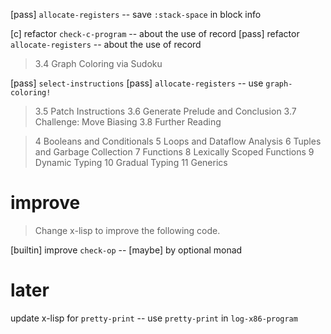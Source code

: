 [pass] `allocate-registers` -- save `:stack-space` in block info

[c] refactor `check-c-program` -- about the use of record
[pass] refactor `allocate-registers` -- about the use of record

> 3.4 Graph Coloring via Sudoku

[pass] `select-instructions`
[pass] `allocate-registers` -- use `graph-coloring!`

> 3.5 Patch Instructions
> 3.6 Generate Prelude and Conclusion
> 3.7 Challenge: Move Biasing
> 3.8 Further Reading

> 4 Booleans and Conditionals
> 5 Loops and Dataflow Analysis
> 6 Tuples and Garbage Collection
> 7 Functions
> 8 Lexically Scoped Functions
> 9 Dynamic Typing
> 10 Gradual Typing
> 11 Generics

# improve

> Change x-lisp to improve the following code.

[builtin] improve `check-op` -- [maybe] by optional monad

# later

update x-lisp for `pretty-print` -- use `pretty-print` in `log-x86-program`
